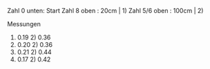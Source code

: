 Zahl 0   unten: Start
Zahl 8   oben : 20cm | 1)
Zahl 5/6 oben : 100cm  | 2)

Messungen
1) 0.19 2) 0.36
1) 0.20 2) 0.36
1) 0.21 2) 0.44
1) 0.17 2) 0.42

